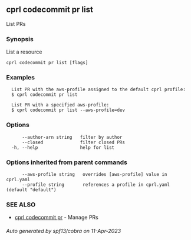 ## cprl codecommit pr list

List PRs

### Synopsis

List a resource

```
cprl codecommit pr list [flags]
```

### Examples

```
  List PR with the aws-profile assigned to the default cprl profile:
  $ cprl codecommit pr list
  
  List PR with a specified aws-profile:
  $ cprl codecommit pr list --aws-profile=dev
```

### Options

```
      --author-arn string   filter by author
      --closed              filter closed PRs
  -h, --help                help for list
```

### Options inherited from parent commands

```
      --aws-profile string   overrides [aws-profile] value in cprl.yaml
      --profile string       references a profile in cprl.yaml (default "default")
```

### SEE ALSO

* [cprl codecommit pr](cprl_codecommit_pr.md)	 - Manage PRs

###### Auto generated by spf13/cobra on 11-Apr-2023
